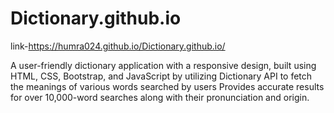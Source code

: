 # Dictionary.github.io
link-https://humra024.github.io/Dictionary.github.io/

A user-friendly dictionary application with a responsive design, built using HTML, CSS, Bootstrap, and JavaScript
by utilizing Dictionary API to fetch the meanings of various words searched by users
Provides accurate results for over 10,000-word searches along with their pronunciation and origin.
